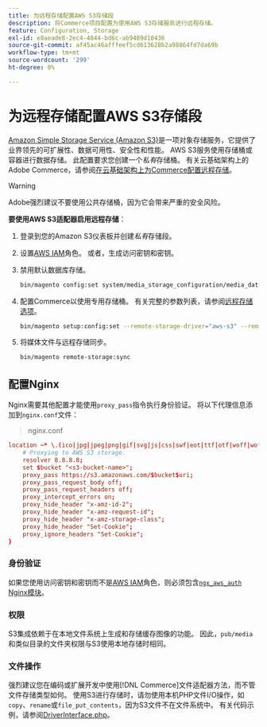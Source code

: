 ```yaml
---
title: 为远程存储配置AWS S3存储段
description: 将Commerce项目配置为使用AWS S3存储服务进行远程存储。
feature: Configuration, Storage
exl-id: e8aeade8-2ec4-4844-bd6c-ab9489d10436
source-git-commit: af45ac46afffeef5cd613628b2a98864fd7da69b
workflow-type: tm+mt
source-wordcount: '299'
ht-degree: 0%

---
```


# 为远程存储配置AWS S3存储段

[Amazon Simple Storage Service (Amazon S3)][AWS S3]是一项对象存储服务，它提供了业界领先的可扩展性、数据可用性、安全性和性能。 AWS S3服务使用存储桶或容器进行数据存储。 此配置要求您创建一个&#x200B;_私有_&#x200B;存储桶。 有关云基础架构上的Adobe Commerce，请参阅[在云基础架构上为Commerce配置远程存储](cloud-support.md)。

>[!WARNING]
>
>Adobe强烈建议不要使用公共存储桶，因为它会带来严重的安全风险。

**要使用AWS S3适配器启用远程存储**：

1. 登录到您的Amazon S3仪表板并创建&#x200B;_私有_&#x200B;存储段。

1. 设置[AWS IAM]角色。 或者，生成访问密钥和密钥。

1. 禁用默认数据库存储。

   ```bash
   bin/magento config:set system/media_storage_configuration/media_database 0
   ```

1. 配置Commerce以使用专用存储桶。 有关完整的参数列表，请参阅[远程存储选项](remote-storage.md#remote-storage-options)。

   ```bash
   bin/magento setup:config:set --remote-storage-driver="aws-s3" --remote-storage-bucket="<bucket-name>" --remote-storage-region="<region-name>" --remote-storage-prefix="<optional-prefix>" --remote-storage-key=<optional-access-key> --remote-storage-secret=<optional-secret-key> -n
   ```

1. 将媒体文件与远程存储同步。

   ```bash
   bin/magento remote-storage:sync
   ```

## 配置Nginx

Nginx需要其他配置才能使用`proxy_pass`指令执行身份验证。 将以下代理信息添加到`nginx.conf`文件：

>nginx.conf

```conf
location ~* \.(ico|jpg|jpeg|png|gif|svg|js|css|swf|eot|ttf|otf|woff|woff2)$ {
    # Proxying to AWS S3 storage.
    resolver 8.8.8.8;
    set $bucket "<s3-bucket-name>";
    proxy_pass https://s3.amazonaws.com/$bucket$uri;
    proxy_pass_request_body off;
    proxy_pass_request_headers off;
    proxy_intercept_errors on;
    proxy_hide_header "x-amz-id-2";
    proxy_hide_header "x-amz-request-id";
    proxy_hide_header "x-amz-storage-class";
    proxy_hide_header "Set-Cookie";
    proxy_ignore_headers "Set-Cookie";
}
```

### 身份验证

如果您使用访问密钥和密钥而不是[AWS IAM]角色，则必须包含[`ngx_aws_auth` Nginx模块][ngx repo]。

### 权限

S3集成依赖于在本地文件系统上生成和存储缓存图像的功能。 因此，`pub/media`和类似目录的文件夹权限与S3使用本地存储时相同。

### 文件操作

强烈建议您在编码或扩展开发中使用[!DNL Commerce]文件适配器方法，而不管文件存储类型如何。 使用S3进行存储时，请勿使用本机PHP文件I/O操作，如`copy`、`rename`或`file_put_contents`，因为S3文件不在文件系统中。 有关代码示例，请参阅[DriverInterface.php](https://github.com/magento/magento2/blob/2.4-develop/lib/internal/Magento/Framework/Filesystem/DriverInterface.php#L18)。

<!-- link definitions -->

[AWS S3]: https://aws.amazon.com/s3
[AWS IAM]: https://aws.amazon.com/iam/
[ngx repo]: https://github.com/anomalizer/ngx_aws_auth

